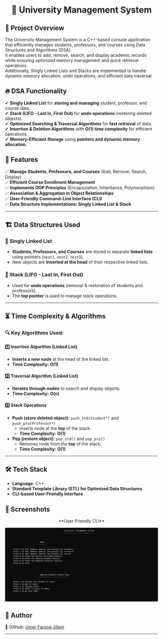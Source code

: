 ### <h1 align="center">📌 University Management System</h1>

## 📖 Project Overview  
The University Management System is a C++-based console application that efficiently manages students, professors, and courses using Data Structures and Algorithms (DSA).  
It enables users to add, remove, search, and display academic records while ensuring optimized memory management and quick retrieval operations.  
Additionally, Singly Linked Lists and Stacks are implemented to handle dynamic memory allocation, undo operations, and efficient data traversal.

## 🔥 DSA Functionality  

✔ **Singly Linked List** for **storing and managing** student, professor, and course data.  
✔ **Stack (LIFO - Last In, First Out)** for **undo operations** (restoring deleted objects).  
✔ **Optimized Searching & Traversal Algorithms** for **fast retrieval** of data.  
✔ **Insertion & Deletion Algorithms** with **O(1) time complexity** for efficient operations.  
✔ **Memory-Efficient Storage** using **pointers and dynamic memory allocation.**  

## 🚀 Features  
✅ **Manage Students, Professors, and Courses** (Add, Remove, Search, Display)  
✅ **Efficient Course Enrollment Management**  
✅ **Implements OOP Principles** (Encapsulation, Inheritance, Polymorphism)  
✅ **Association & Aggregation in Object Relationships**  
✅ **User-Friendly Command-Line Interface (CLI)**  
✅ **Data Structure Implementations: Singly Linked List & Stack**  

---

## 🏗️ Data Structures Used  

### 🔹 **Singly Linked List**  
- **Students, Professors, and Courses** are stored in separate **linked lists** using pointers (`next1`, `next2`, `next3`).  
- New objects are **inserted at the head** of their respective linked lists.  

### 🔹 **Stack (LIFO - Last In, First Out)**  
- Used for **undo operations** (removal & restoration of students and professors).  
- The **top pointer** is used to manage stack operations.  

---

## ⏳ Time Complexity & Algorithms  

### 🔍 **Key Algorithms Used:**  

#### **1️⃣ Insertion Algorithm (Linked List)**  
- **Inserts a new node** at the head of the linked list.  
- **Time Complexity:** **O(1)**  

#### **2️⃣ Traversal Algorithm (Linked List)**  
- **Iterates through nodes** to search and display objects.  
- **Time Complexity:** **O(n)**  

#### **3️⃣ Stack Operations**  
- **Push (store deleted object):** `push_std(Student*)` and `push_pro(Professor*)`  
  - Inserts node at the **top** of the stack.  
  - **Time Complexity:** **O(1)**  
- **Pop (restore object):** `pop_std()` and `pop_pro()`  
  - Removes node from the **top** of the stack.  
  - **Time Complexity:** **O(1)**  

---

## 🛠️ Tech Stack  
- **Language:** C++  
- **Standard Template Library (STL) for Optimized Data Structures**  
- **CLI-based User-Friendly Interface**  


## 📸 Screenshots  
<p align="center"> **User-Friendly CLI** </p> 
  <img src="assets/images/CLI.png" alt="CLI Screenshot">  

## 📌 Author
🔗 GitHub: [Umer Farooq Jillani](https://github.com/UmerFarooqJillani)  

---
